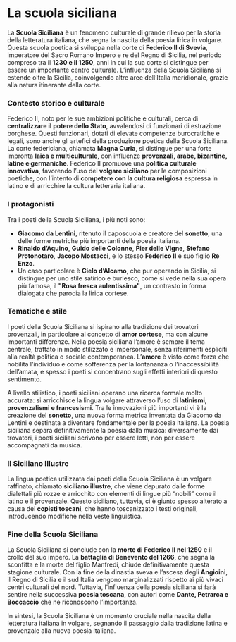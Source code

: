 # La scuola siciliana

La **Scuola Siciliana** è un fenomeno culturale di grande rilievo per la storia della letteratura italiana, che segna la nascita della poesia lirica in volgare. Questa scuola poetica si sviluppa nella corte di **Federico II di Svevia**, imperatore del Sacro Romano Impero e re del Regno di Sicilia, nel periodo compreso tra il **1230 e il 1250**, anni in cui la sua corte si distingue per essere un importante centro culturale. L’influenza della Scuola Siciliana si estende oltre la Sicilia, coinvolgendo altre aree dell’Italia meridionale, grazie alla natura itinerante della corte.

### **Contesto storico e culturale**

Federico II, noto per le sue ambizioni politiche e culturali, cerca di **centralizzare il potere dello Stato**, avvalendosi di funzionari di estrazione borghese. Questi funzionari, dotati di elevate competenze burocratiche e legali, sono anche gli artefici della produzione poetica della Scuola Siciliana. La corte federiciana, chiamata **Magna Curia**, si distingue per una forte impronta **laica e multiculturale**, con influenze **provenzali, arabe, bizantine, latine e germaniche**. Federico II promuove una **politica culturale innovativa**, favorendo l’uso del **volgare siciliano** per le composizioni poetiche, con l’intento di **competere con la cultura religiosa** espressa in latino e di arricchire la cultura letteraria italiana.

### **I protagonisti**

Tra i poeti della Scuola Siciliana, i più noti sono:

- **Giacomo da Lentini**, ritenuto il caposcuola e creatore del **sonetto**, una delle forme metriche più importanti della poesia italiana.
- **Rinaldo d’Aquino**, **Guido delle Colonne**, **Pier delle Vigne**, **Stefano Protonotaro**, **Jacopo Mostacci**, e lo stesso **Federico II** e suo figlio **Re Enzo**.
- Un caso particolare è **Cielo d’Alcamo**, che pur operando in Sicilia, si distingue per uno stile satirico e burlesco, come si vede nella sua opera più famosa, il **"Rosa fresca aulentissima"**, un contrasto in forma dialogata che parodia la lirica cortese.

### **Tematiche e stile**

I poeti della Scuola Siciliana si ispirano alla tradizione dei trovatori provenzali, in particolare al concetto di **amor cortese**, ma con alcune importanti differenze. Nella poesia siciliana l’amore è sempre il tema centrale, trattato in modo stilizzato e impersonale, senza riferimenti espliciti alla realtà politica o sociale contemporanea. L’**amore** è visto come forza che nobilita l’individuo e come sofferenza per la lontananza o l’inaccessibilità dell’amata, e spesso i poeti si concentrano sugli effetti interiori di questo sentimento.

A livello stilistico, i poeti siciliani operano una ricerca formale molto accurata: si arricchisce la lingua volgare attraverso l’uso di **latinismi, provenzalismi e francesismi**. Tra le innovazioni più importanti vi è la creazione del **sonetto**, una nuova forma metrica inventata da Giacomo da Lentini e destinata a diventare fondamentale per la poesia italiana. La poesia siciliana separa definitivamente la poesia dalla musica: diversamente dai trovatori, i poeti siciliani scrivono per essere letti, non per essere accompagnati da musica.

### **Il Siciliano Illustre**

La lingua poetica utilizzata dai poeti della Scuola Siciliana è un volgare raffinato, chiamato **siciliano illustre**, che viene depurato dalle forme dialettali più rozze e arricchito con elementi di lingue più “nobili” come il latino e il provenzale. Questo siciliano, tuttavia, ci è giunto spesso alterato a causa dei **copisti toscani**, che hanno toscanizzato i testi originali, introducendo modifiche nella veste linguistica.

### **Fine della Scuola Siciliana**

La Scuola Siciliana si conclude con la **morte di Federico II nel 1250** e il crollo del suo impero. La **battaglia di Benevento del 1266**, che segna la sconfitta e la morte del figlio Manfredi, chiude definitivamente questa stagione culturale. Con la fine della dinastia sveva e l’ascesa degli **Angioini**, il Regno di Sicilia e il sud Italia vengono marginalizzati rispetto ai più vivaci centri culturali del nord. Tuttavia, l’influenza della poesia siciliana si farà sentire nella successiva **poesia toscana**, con autori come **Dante, Petrarca e Boccaccio** che ne riconoscono l’importanza.

In sintesi, la Scuola Siciliana è un momento cruciale nella nascita della letteratura italiana in volgare, segnando il passaggio dalla tradizione latina e provenzale alla nuova poesia italiana.